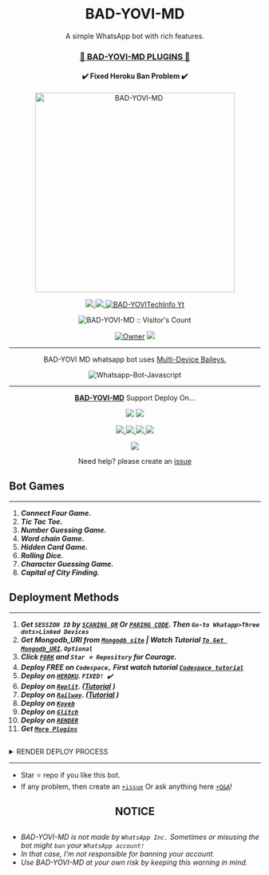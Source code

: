  <h1 align="center"> BAD-YOVI-MD </h1> 
<p align="center"> A simple WhatsApp bot with rich features. </p>

 
<h3 align="center"> <a href="https://github.com/BAD-YOVI/BAD-YOVI-MD-Media">🍫 BAD-YOVI-MD PLUGINS 🍫</a></h3> 

<h4 align="center"> ✔️ Fixed Heroku Ban Problem ✔️</h4> 


<p align="center">
  <a href="https://youtube.com/@BAD-YOVI">
    <img alt="BAD-YOVI-MD" height="400" src="https://file//storage/emulated/0/Documents/pixelLab/20240222_023515.jpg">
  </a>
</p>
    
   
   
<p align="center">
   <a href="https://github.com/BAD-YOVI/BAD-YOVI-MD/fork">
    <img src="https://20240222_023515.jpg/github/forks/BAD-YOVI-MD/BAD-YOVI-MD?style=flat-square&logo=github&color=darkred">
   </a>
  <a href="https://github.com/BAD-YOVI-MD/BAD-YOVI-MD/stargazers"> 
     <img src="https://20240222_023515.jpg/github/start/BAD-YOVI-MD/BAD-YOVI-MD?style=flat-square&logo=github&color=darkred">
 </a>



  <a aria-label="BAD-YOVI is free to use" href="https://youtube.com/@BAD-YOVI-MD" target="_blank">
    <img alt="BAD-YOVITechInfo Yt" src="https://20240222_023515.jpg/youtube/channel/subscribers/UCU071AMRqcd5mfTdCgJFwPg" target="_blank" />
  </a>

</p>
<p align="center"><img src="https://profile-counter.glitch.me/{BAD-YOVI-MD}/count.svg" alt="BAD-YOVI-MD :: Visitor's Count" /></p>

<p align="center">

 <a href="https://github.com/BAD-YOVI-MD">
 <img title="Owner" src="https://20240222_023515.jpg/badge/BAD-YOVI-MD-darkred?style=flat-square&logo=github&label=owner"></a>
   <a href="https://github.com/BAD-YOVI-MD">
    <img src="https://20240222_023515.jpg/github/followers/BAD-YOVI-MD?style=flat-square&logo=github&color=darkred">
  </a>
  

 
 </p>





---




<p align="center"> BAD-YOVI MD whatsapp bot uses
  <a href="https://github.com/adiwajshing/Baileys">Multi-Device Baileys.</a>
</p>
<p align="center">
  <img title="Whatsapp-Bot-Javascript" src="https://20240222_023515.jpg/badge/Javascript-363303?style=for-the-badge&logo=javascript&logoColor=c6c631"></img>
</p>

---

<p align="center">
  <a href="https://github.com/BAD-YOVI-MD/BAD-YOVI-MD"><b>BAD-YOVI-MD</b></a> Support Deploy On...
</p>

<p align="center">
  <a href="https://github.com/BAD-YOVI-MD/BAD-YOVI-MD/blob/main/temp/deploy-on-vps.md"><img src="https://20240222_023515.jpg/badge/self hosting-3d1513?style=for-the-badge&logo=serverless&logoColor=FD5750"></a>
  <a href="https://BAD-YOVI-web01.vercel.app/deploy?platform=railway"><img src="https://20240222_023515.jpg/badge/railway-3e164f?style=for-the-badge&logo=railway&logoColor=0B0D0E"></a>
</p>
<p align="center">
  <a href="https://suhail-web01.vercel.app/deploy?platform=heroku"> <img src="https://img.shields.io/badge/heroku-9d7acc?style=for-the-badge&logo=heroku&logoColor=430098"> </a>
  <a href="https://suhail-web01.vercel.app/deploy?platform=repl"  > <img src="https://20240222_023515.jpg/badge/replit-253c99?style=for-the-badge&logo=replit&logoColor=F26207"> </a>
  <a href="https://suhail-web01.vercel.app/deploy?platform=koyed" > <img src="https://20240222_023515.jpg/badge/koyeb-033604?style=for-the-badge&logo=koyeb&logoColor=white">    </a>
 <a href="https://suhail-web01.vercel.app/deploy?platform=glitch" > <img src="https://20240222_023515.jpg/badge/glitch-033604?style=for-the-badge&logo=glitch&logoColor=darkred"></a>
</p>
<p align="center">
  <a href="https://youtu.be/3NdJb6_1cJM"><img src="https://20240222_023515.jpg/badge/CodeSpace-green?colorA=%23ff000&colorB=%23017e40&style=for-the-badge&logo=git&logoColor=white"></a>
</p>
<p align="center">Need help? please create an <a href="https://github.com/BAD-YOVI-MD/BAD-YOVI-MD/issues">issue</a></p>

 



## Bot Games
---
1. ***Connect Four Game.***
2.  ***Tic Tac Toe.***
3.  ***Number Guessing Game.***
4.  ***Word chain Game.***
5.  ***Hidden Card Game.***
6.  ***Rolling Dice.***
7.  ***Character Guessing Game.***
8.  ***Capital of City Finding.***
##


 




    
   
## Deployment Methods
---
1.  ***Get `SESSION ID` by [`SCANING QR`](https://suhail-md-vtsf.onrender.com/) Or [`PARING CODE`](https://suhail-md-vtsf.onrender.com/code). Then `Go-to Whatapp>Three dots>Linked Devices`***
2.  ***Get Mongodb_URI from [`Mongodb site`](https://www.mongodb.com/) | Watch Tutorial [`To Get Mongodb_URI`](https://youtu.be/4YEUtGlqkl4). `Optional`***
3.  ***Click [`FORK`](https://github.com/SuhailTechInfo/Suhail-Md/fork) and `Star ⭐ Repository` for Courage.***
4.  ***Deploy FREE on `Codespace,` First watch tutorial [`Codespace tutorial`](https://youtu.be/3NdJb6_1cJM)***
5.  ***Deploy on [`HEROKU`](https://suhail-web01.vercel.app/deploy?platform=suhail).  `FIXED! ✔️`***
6.  ***Deploy on [`Replit`](https://suhail-web01.vercel.app/deploy?platform=repl). ([Tutorial](https://youtu.be/hPXU9OjMryQ) )***
7.  ***Deploy on [`Railway`](https://suhail-web01.vercel.app/deploy?platform=railway). ([Tutorial](https://youtu.be/iGVdsK4qmcc) )***
8.  ***Deploy on [`Koyeb`](https://suhail-web01.vercel.app/deploy?platform=koyeb)***
9. ***Deploy on [`Glitch`](https://suhail-web01.vercel.app/deploy?platform=glitch)***
10. ***Deploy on [`RENDER`](https://suhail-web01.vercel.app/deploy?on=render)***
10. ***Get [`More Plugins`](https://github.com/SuhailTechInfo/Suhail-Md-Media)***
##

 <details close>
<summary>RENDER DEPLOY PROCESS</summary>
   
    1: Click "NEW".
    2: Select "Web Service".
    3: Click "Build and deploy from a Git repository".
    4: Now Choose this forked git repo from list.
    5: And JUST CLICK "Connect". 
   </details>


---


- Star ⭐ repo if you like this bot.
- If any problem, then create an [`+issue`](https://github.com/SuhailTechInfo/Suhail-Md/issues/new) Or ask anything here [`+Q&A`](https://github.com/SuhailTechInfo/Suhail-Md/discussions/new?category=q-a)!




<h2 align="center">  NOTICE   </h2>

   
## 

- *BAD-YOVI-MD is not made by `WhatsApp Inc.` Sometimes or misusing the bot might `ban` your `WhatsApp account!`*
- *In that case, I'm not responsible for banning your account.*
- *Use BAD-YOVI-MD at your own risk by keeping this warning in mind.*


